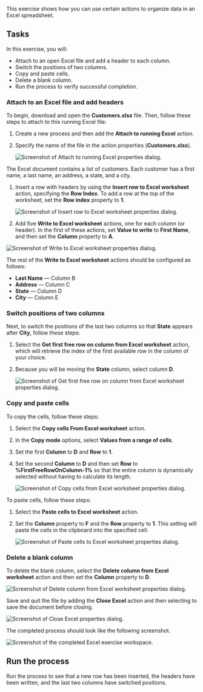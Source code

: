 This exercise shows how you can use certain actions to organize data in an Excel spreadsheet.

## Tasks

In this exercise, you will:

- Attach to an open Excel file and add a header to each column.
- Switch the positions of two columns.
- Copy and paste cells.
- Delete a blank column.
- Run the process to verify successful completion.

### Attach to an Excel file and add headers

To begin, download and open the **Customers.xlsx** file. Then, follow these steps to attach to this running Excel file:

1. Create a new process and then add the **Attach to running Excel** action.

1. Specify the name of the file in the action properties (**Customers.xlsx**).

   ![Screenshot of Attach to running Excel properties dialog.](..\media\attach-to-running-excel-exercise.png)

The Excel document contains a list of customers. Each customer has a first name, a last name, an address, a state, and a city.

1. Insert a row with headers by using the **Insert row to Excel worksheet** action, specifying the **Row Index**. To add a row at the top of the worksheet, set the **Row index** property to **1**.

   ![Screenshot of Insert row to Excel worksheet properties dialog.](..\media\insert-row-to-excel-exercise.png)

1. Add five **Write to Excel worksheet** actions, one for each column (or header). In the first of these actions, set **Value to write** to **First Name**, and then set the **Column** property to **A**.

![Screenshot of Write to Excel worksheet properties dialog.](..\media\write-to-excel-exercise.png)

The rest of the **Write to Excel worksheet** actions should be configured as follows:

- **Last Name** — Column B
- **Address** — Column C
- **State** — Column D
- **City** — Column E

### Switch positions of two columns

Next, to switch the positions of the last two columns so that **State** appears after **City**, follow these steps:

1. Select the **Get first free row on column from Excel worksheet** action, which will retrieve the index of the first available row in the column of your choice.

2. Because you will be moving the **State** column, select column **D**.

    ![Screenshot of Get first free row on column from Excel worksheet properties dialog.](..\media\get-first-free-row-on-column-excel-exercise.png)

### Copy and paste cells

To copy the cells, follow these steps:

1. Select the **Copy cells From Excel worksheet** action.

2. In the **Copy mode** options, select **Values from a range of cells**.

3. Set the first **Column** to **D** and **Row** to **1**.

4. Set the second **Column** to **D** and then set **Row** to **%FirstFreeRowOnColumn-1%** so that the entire column is dynamically selected without having to calculate its length.

    ![Screenshot of Copy cells from Excel worksheet properties dialog.](..\media\copy-cells-from-excel-exercise.png)

To paste cells, follow these steps:

1. Select the **Paste cells to Excel worksheet** action.

2. Set the **Column** property to **F** and the **Row** property to **1**. This setting will paste the cells in the clipboard into the specified cell.

    ![Screenshot of Paste cells to Excel worksheet properties dialog.](..\media\paste-cells-to-excel-exercise.png)

### Delete a blank column

To delete the blank column, select the **Delete column from Excel worksheet** action and then set the **Column** property to **D**.
  
![Screenshot of Delete column from Excel worksheet properties dialog.](..\media\delete-column-from-excel-exercise.png)

Save and quit the file by adding the **Close Excel** action and then selecting to save the document before closing.
  
![Screenshot of Close Excel properties dialog.](..\media\close-excel-exercise.png)

The completed process should look like the following screenshot.

![Screenshot of the completed Excel exercise workspace.](..\media\excel-exercise-workspace.png)

## Run the process

Run the process to see that a new row has been inserted, the headers have been written, and the last two columns have switched positions.
